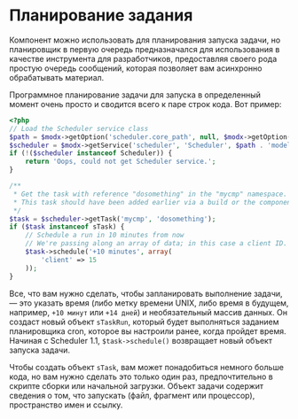 # Планирование задания

Компонент можно использовать для планирования запуска задачи, но планировщик в первую очередь предназначался для использования в качестве инструмента для разработчиков, предоставляя своего рода простую очередь сообщений, которая позволяет вам асинхронно обрабатывать материал.

Программное планирование задачи для запуска в определенный момент очень просто и сводится всего к паре строк кода. Вот пример:

```php
<?php
// Load the Scheduler service class
$path = $modx->getOption('scheduler.core_path', null, $modx->getOption('core_path') . 'components/scheduler/');
$scheduler = $modx->getService('scheduler', 'Scheduler', $path . 'model/scheduler/');
if (!($scheduler instanceof Scheduler)) {
    return 'Oops, could not get Scheduler service.';
}

/**
 * Get the task with reference "dosomething" in the "mycmp" namespace.
 * This task should have been added earlier via a build or the component.
 */
$task = $scheduler->getTask('mycmp', 'dosomething');
if ($task instanceof sTask) {
    // Schedule a run in 10 minutes from now
    // We're passing along an array of data; in this case a client ID.
    $task->schedule('+10 minutes', array(
        'client' => 15
    ));
}
```

Все, что вам нужно сделать, чтобы запланировать выполнение задачи, — это указать время (либо метку времени UNIX, либо время в будущем, например, `+10 минут` или `+14 дней`) и необязательный массив данных. Он создаст новый объект `sTaskRun`, который будет выполняться заданием планировщика cron, которое вы настроили ранее, когда пройдет время. Начиная с Scheduler 1.1, `$task->schedule()` возвращает новый объект запуска задачи.

Чтобы создать объект `sTask`, вам может понадобиться немного больше кода, но вам нужно сделать это только один раз, предпочтительно в скрипте сборки или начальной загрузки. Объект задачи содержит сведения о том, что запускать (файл, фрагмент или процессор), пространство имен и ссылку.
